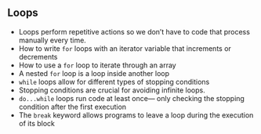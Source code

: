 ## Loops
- Loops perform repetitive actions so we don’t have to code that process manually every time.
- How to write `for` loops with an iterator variable that increments or decrements
- How to use a `for` loop to iterate through an array
- A nested `for` loop is a loop inside another loop
- `while` loops allow for different types of stopping conditions
- Stopping conditions are crucial for avoiding infinite loops.
- `do...while` loops run code at least once— only checking the stopping condition after the first execution
- The `break` keyword allows programs to leave a loop during the execution of its block